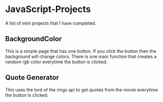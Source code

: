 # JavaScript-Projects
A list of mini projects that I have completed.

## BackgroundColor
This is a simple page that has one button. If you click the button then the background
will change colors. There is one main function that creates a random rgb color everytime the
button is clicked.

## Quote Generator
This uses the lord of the rings api to get quotes from the movie everytime the button is clicked.

